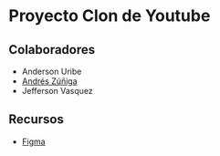 # Proyecto Clon de Youtube

## Colaboradores

- Anderson Uribe
- [Andrés Zúñiga](https://github.com/Zuniga63)
- Jefferson Vasquez

## Recursos

- [Figma](https://www.figma.com/file/WMw8qQ0bEYp7VuR3cOLpyW/YouTube-(Community)?node-id=0%3A1)
